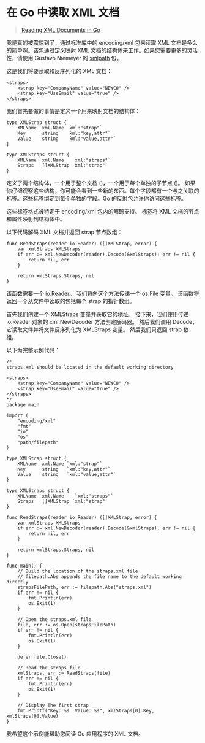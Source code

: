# 在 Go 中读取 XML 文档

> [Reading XML Documents in Go](https://www.ardanlabs.com/blog/2013/06/reading-xml-documents-in-go.html)

我是真的被震惊到了，通过标准库中的 encoding/xml 包来读取 XML 文档是多么的简单啊。该包通过定义映射 XML 文档的结构体来工作。如果您需要更多的灵活性，请使用 Gustavo Niemeyer
的 [xmlpath](http://godoc.org/launchpad.net/xmlpath) 包。

这是我们将要读取和反序列化的 XML 文档：

```
<straps>
    <strap key="CompanyName" value="NEWCO" />
    <strap key="UseEmail" value="true" />
</straps>
```

我们首先要做的事情是定义一个用来映射文档的结构体：

```
type XMLStrap struct {
    XMLName  xml.Name  ̀xml:"strap"̀
    Key      string    ̀xml:"key,attr"̀
    Value    string    ̀xml:"value,attr"̀
}

type XMLStraps struct {
    XMLName  xml.Name    ̀xml:"straps"̀
    Straps   []XMLStrap  ̀xml:"strap"̀
}
```

定义了两个结构体，一个用于整个文档 (<strap>)，一个用于每个单独的子节点 (<strap>)。 如果你仔细观察这些结构，你可能会看到一些新的东西。每个字段都有一个与之关联的标签。这些标签绑定到每个单独的字段。Go
的反射包允许你访问这些标签。

这些标签格式被特定于 encoding/xml 包内的解码支持。 标签将 XML 文档的节点和属性映射到结构体中。

以下代码解码 XML 文档并返回 strap 节点数组：

```
func ReadStraps(reader io.Reader) ([]XMLStrap, error) {
    var xmlStraps XMLStraps
    if err := xml.NewDecoder(reader).Decode(&xmlStraps); err != nil {
        return nil, err
    }

    return xmlStraps.Straps, nil
}
```

该函数需要一个 io.Reader。 我们将向这个方法传递一个 os.File 变量。 该函数将返回一个从文件中读取的包括每个 strap 的指针数组。

首先我们创建一个 XMLStraps 变量并获取它的地址。 接下来，我们使用传递 io.Reader 对象的 xml.NewDecoder 方法创建解码器。 然后我们调用 Decode，它读取文件并将文件反序列化为 XMLStraps
变量。 然后我们只返回 strap 数组。

以下为完整示例代码：

```
/*
straps.xml should be located in the default working directory

<straps>
    <strap key="CompanyName" value="NEWCO" />
    <strap key="UseEmail" value="true" />
</straps>
*/
package main

import (
    "encoding/xml"
    "fmt"
    "io"
    "os"
    "path/filepath"
)

type XMLStrap struct {
    XMLName  xml.Name ̀ xml:"strap"̀
    Key      string   ̀ xml:"key,attr"̀
    Value    string   ̀ xml:"value,attr"̀
}

type XMLStraps struct {
    XMLName  xml.Name    ̀ xml:"straps"̀
    Straps   []XMLStrap ̀ xml:"strap"̀
}

func ReadStraps(reader io.Reader) ([]XMLStrap, error) {
    var xmlStraps XMLStraps
    if err := xml.NewDecoder(reader).Decode(&xmlStraps); err != nil {
        return nil, err
    }

    return xmlStraps.Straps, nil
}

func main() {
    // Build the location of the straps.xml file
    // filepath.Abs appends the file name to the default working directly
    strapsFilePath, err := filepath.Abs("straps.xml")
    if err != nil {
        fmt.Println(err)
        os.Exit(1)
    }

    // Open the straps.xml file
    file, err := os.Open(strapsFilePath)
    if err != nil {
        fmt.Println(err)
        os.Exit(1)
    }

    defer file.Close()

    // Read the straps file
    xmlStraps, err := ReadStraps(file)
    if err != nil {
        fmt.Println(err)
        os.Exit(1)
    }

    // Display The first strap
    fmt.Printf("Key: %s  Value: %s", xmlStraps[0].Key, xmlStraps[0].Value)
}
```

我希望这个示例能帮助您阅读 Go 应用程序的 XML 文档。
